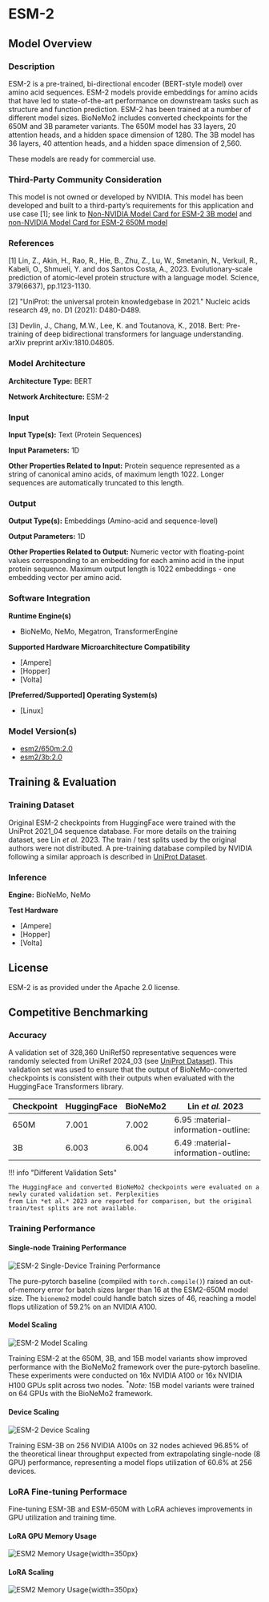 # ESM-2

## Model Overview

### Description

ESM-2 is a pre-trained, bi-directional encoder (BERT-style model) over amino acid sequences. ESM-2 models provide
embeddings for amino acids that have led to state-of-the-art performance on downstream tasks such as structure and
function prediction. ESM-2 has been trained at a number of different model sizes. BioNeMo2 includes converted
checkpoints for the 650M and 3B parameter variants. The 650M model has 33 layers, 20 attention heads, and a hidden space
dimension of 1280. The 3B model has 36 layers, 40 attention heads, and a hidden space dimension of 2,560.

These models are ready for commercial use.

### Third-Party Community Consideration

This model is not owned or developed by NVIDIA. This model has been developed and built to a third-party’s requirements
for this application and use case [1]; see link to [Non-NVIDIA Model Card for ESM-2 3B model](
    https://huggingface.co/facebook/esm2_t36_3B_UR50D) and [non-NVIDIA Model Card for ESM-2 650M model](
        https://huggingface.co/facebook/esm2_t33_650M_UR50D)

### References

[1] Lin, Z., Akin, H., Rao, R., Hie, B., Zhu, Z., Lu, W., Smetanin, N., Verkuil, R., Kabeli, O., Shmueli, Y. and dos
Santos Costa, A., 2023. Evolutionary-scale prediction of atomic-level protein structure with a language model. Science,
379(6637), pp.1123-1130.

[2] "UniProt: the universal protein knowledgebase in 2021." Nucleic acids research 49, no. D1 (2021): D480-D489.

[3] Devlin, J., Chang, M.W., Lee, K. and Toutanova, K., 2018. Bert: Pre-training of deep bidirectional transformers for
language understanding. arXiv preprint arXiv:1810.04805.

### Model Architecture

**Architecture Type:** BERT

**Network Architecture:** ESM-2

### Input

**Input Type(s):** Text (Protein Sequences)

**Input Parameters:** 1D

**Other Properties Related to Input:** Protein sequence represented as a string of canonical amino acids, of maximum
length 1022. Longer sequences are automatically truncated to this length.

### Output

**Output Type(s):** Embeddings (Amino-acid and sequence-level)

**Output Parameters:** 1D

**Other Properties Related to Output:** Numeric vector with floating-point values corresponding to an embedding for each
amino acid in the input protein sequence. Maximum output length is 1022 embeddings - one embedding vector per amino
acid.

### Software Integration

**Runtime Engine(s)**

* BioNeMo, NeMo, Megatron, TransformerEngine

**Supported Hardware Microarchitecture Compatibility**

* [Ampere]
* [Hopper]
* [Volta]

**[Preferred/Supported] Operating System(s)**

* [Linux]

### Model Version(s)

* [esm2/650m:2.0](https://catalog.ngc.nvidia.com/orgs/nvidia/teams/clara/models/esm2nv650m)
* [esm2/3b:2.0](https://catalog.ngc.nvidia.com/orgs/nvidia/teams/clara/models/esm2nv3b)

## Training & Evaluation

### Training Dataset

Original ESM-2 checkpoints from HuggingFace were trained with the UniProt 2021_04 sequence database. For more details on
the training dataset, see Lin *et al.* 2023. The train / test splits used by the original authors were not distributed.
A pre-training database compiled by NVIDIA following a similar approach is described in [UniProt
Dataset](../datasets/uniprot.md).

### Inference

**Engine:** BioNeMo, NeMo

**Test Hardware**

* [Ampere]
* [Hopper]
* [Volta]

## License

ESM-2 is as provided under the Apache 2.0 license.

## Competitive Benchmarking

### Accuracy

A validation set of 328,360 UniRef50 representative sequences were randomly selected from UniRef 2024_03 (see [UniProt
Dataset](../datasets/uniprot.md)). This validation set was used to ensure that the output of BioNeMo-converted
checkpoints is consistent with their outputs when evaluated with the HuggingFace Transformers library.

| Checkpoint | HuggingFace | BioNeMo2 | Lin *et al.* 2023                    |
| ---------- | ----------- | -------- | ---------------------                |
| 650M       |  7.001      |  7.002   | 6.95 :material-information-outline:  |
| 3B         |  6.003      |  6.004   | 6.49 :material-information-outline:  |

!!! info "Different Validation Sets"

    The HuggingFace and converted BioNeMo2 checkpoints were evaluated on a newly curated validation set. Perplexities
    from Lin *et al.* 2023 are reported for comparison, but the original train/test splits are not available.

### Training Performance

#### Single-node Training Performance

![ESM-2 Single-Device Training Performance](../../assets/images/esm2/esm2_single_node_training_perf.png)

The pure-pytorch baseline (compiled with `torch.compile()`) raised an out-of-memory error for batch sizes larger than 16
at the ESM2-650M model size. The `bionemo2` model could handle batch sizes of 46, reaching a model flops utilization of
59.2% on an NVIDIA A100.

#### Model Scaling

![ESM-2 Model Scaling](../../assets/images/esm2/esm2_model_scaling.png)

Training ESM-2 at the 650M, 3B, and 15B model variants show improved performance with the BioNeMo2 framework over the
pure-pytorch baseline. These experiments were conducted on 16x NVIDIA A100 or 16x NVIDIA H100 GPUs split across two
nodes. <sup>*</sup>*Note:* 15B model variants were trained on 64 GPUs with the BioNeMo2 framework.

#### Device Scaling

![ESM-2 Device Scaling](../../assets/images/esm2/esm2_device_scaling.png)

Training ESM-3B on 256 NVIDIA A100s on 32 nodes achieved 96.85% of the theoretical linear throughput expected from
extrapolating single-node (8 GPU) performance, representing a model flops utilization of 60.6% at 256 devices.

### LoRA Fine-tuning Performace

Fine-tuning ESM-3B and ESM-650M with LoRA achieves improvements in GPU utilization and training time.

#### LoRA GPU Memory Usage
![ESM2 Memory Usage](../../assets/images/esm2/esm2_peft_memory_usage.png){width=350px}

#### LoRA Scaling
![ESM2 Memory Usage](../../assets/images/esm2/esm2_peft_time.png){width=350px}
